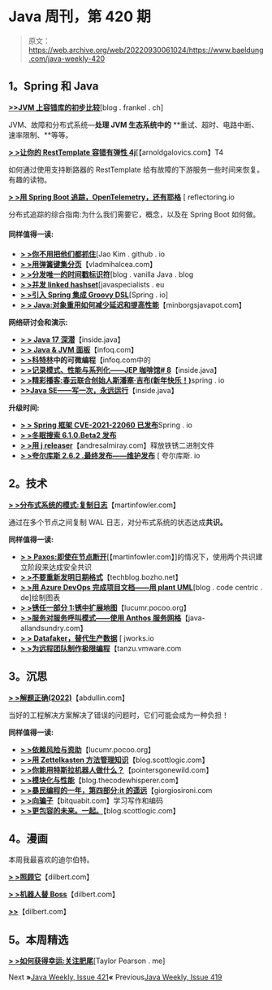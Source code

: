 # Java 周刊，第 420 期

> 原文：<https://web.archive.org/web/20220930061024/https://www.baeldung.com/java-weekly-420>

## 1。Spring 和 Java

[**>>JVM 上容错库的初步比较**](https://web.archive.org/web/20220525135839/https://blog.frankel.ch/comparison-fault-tolerance-libraries/)[blog . frankel . ch]

JVM、故障和分布式系统—**处理 JVM 生态系统中的** **重试、超时、电路中断、速率限制、**等等。

[**> >让你的 RestTemplate 容错有弹性 4j**](https://web.archive.org/web/20220525135839/https://arnoldgalovics.com/resilience4j-resttemplate/)[【arnoldgalovics.com】T4

如何通过使用支持断路器的 RestTemplate 给有故障的下游服务一些时间来恢复。有趣的读物。

[**> >用 Spring Boot 追踪，OpenTelemetry，还有耶格**](https://web.archive.org/web/20220525135839/https://reflectoring.io/spring-boot-tracing/) [ reflectoring.io

分布式追踪的综合指南:为什么我们需要它，概念，以及在 Spring Boot 如何做。

#### 同样值得一读:

*   **[> >你不用把他们都抓住](https://web.archive.org/web/20220525135839/https://jaokim.github.io/2022/01/11/stackoverflow.html)**[Jao Kim . github . io
*   **[> >用弹簧键集分页](https://web.archive.org/web/20220525135839/https://vladmihalcea.com/keyset-pagination-spring/)**【vladmihalcea.com】
*   **[> >分发唯一的时间戳标识符](https://web.archive.org/web/20220525135839/http://blog.vanillajava.blog/2022/01/distributed-unique-time-stamp.html)**[blog . vanilla Java . blog
*   **[> >并发 linked hashset](https://web.archive.org/web/20220525135839/https://www.javaspecialists.eu/archive/Issue296-Concurrent-LinkedHashSet.html)**[javaspecialists . eu
*   [**> >引入 Spring 集成 Groovy DSL**](https://web.archive.org/web/20220525135839/https://spring.io/blog/2022/01/06/introducing-spring-integration-groovy-dsl)[Spring . io]
*   [**> > Java:对象重用如何减少延迟和提高性能**](https://web.archive.org/web/20220525135839/https://minborgsjavapot.blogspot.com/2022/01/java-how-object-reuse-can-reduce.html)【minborgsjavapot.com】

**网络研讨会和演示:**

*   **[> > Java 17 深潜](https://web.archive.org/web/20220525135839/https://inside.java/2022/01/11/java-17-deep-dive/)**【inside.java】
*   [**> > Java & JVM 面板**](https://web.archive.org/web/20220525135839/https://www.infoq.com/presentations/java-fast-release-cadence "Introduction to Spring Cloud Load Balancer")【infoq.com】
*   **[> >科特林](https://web.archive.org/web/20220525135839/https://www.infoq.com/presentations/differentiable-framework-kotlin/)中的可微编程**【infoq.com中的
*   **[> >记录模式、性能与系列化——JEP 咖啡馆# 8](https://web.archive.org/web/20220525135839/https://inside.java/2022/01/06/jepcafe8/)**【inside.java】
*   [**> >精彩播客:春云联合创始人斯潘塞·吉布(新年快乐！)**](https://web.archive.org/web/20220525135839/https://spring.io/blog/2022/01/06/a-bootiful-podcast-spring-cloud-cofounder-spencer-gibb-and-happy-new-year)spring . io
*   [**>>Java SE——写一次，永远运行**](https://web.archive.org/web/20220525135839/https://inside.java/2022/01/10/write-once-run-forever/ "Introduction to Spring Cloud Load Balancer")【inside.java】

**升级时间:**

*   [**> > Spring 框架 CVE-2021-22060 已发布**](https://web.archive.org/web/20220525135839/https://spring.io/blog/2022/01/05/spring-framework-cve-2021-22060-has-been-published)Spring . io
*   [**> >冬眠搜索 6.1.0.Beta2 发布**](https://web.archive.org/web/20220525135839/https://in.relation.to/2022/01/05/hibernate-search-6-1-0-Beta2/)
*   [**> >用 j releaser**](https://web.archive.org/web/20220525135839/https://andresalmiray.com/releasing-rust-binaries-with-jreleaser/)【andresalmiray.com】释放铁锈二进制文件
*   [**> >夸尔库斯 2.6.2 .最终发布——维护发布**](https://web.archive.org/web/20220525135839/https://quarkus.io/blog/quarkus-2-6-2-final-released/) [ 夸尔库斯. io

## 2。技术

[**> >分布式系统的模式:复制日志**](https://web.archive.org/web/20220525135839/https://martinfowler.com/articles/patterns-of-distributed-systems/replicated-log.html)【martinfowler.com】

通过在多个节点之间复制 WAL 日志，对分布式系统的状态达成**共识。**

**同样值得一读:**

*   [**> > Paxos:即使在节点断开**](https://web.archive.org/web/20220525135839/https://martinfowler.com/articles/patterns-of-distributed-systems/paxos.html)[【martinfowler.com】]的情况下，使用两个共识建立阶段来达成安全共识
*   [**> >不要重新发明日期格式**](https://web.archive.org/web/20220525135839/https://techblog.bozho.net/dont-reinvent-date-formats/)【techblog.bozho.net】
*   [**> >用 Azure DevOps 完成项目文档——用 plant UML**](https://web.archive.org/web/20220525135839/https://blog.codecentric.de/en/2022/01/getting-project-documentation-done-with-azure-devops-diagrams-with-plantuml/)[blog . code centric . de]绘制图表
*   [**> >锈任一部分 1:锈中扩展地图**](https://web.archive.org/web/20220525135839/https://lucumr.pocoo.org/2022/1/6/rust-extension-map/)【lucumr.pocoo.org】
*   [**> >服务对服务呼叫模式——使用 Anthos 服务网格**](https://web.archive.org/web/20220525135839/http://www.java-allandsundry.com/2022/01/service-to-service-call-pattern-using.html)【java-allandsundry.com】
*   [**> > Datafaker，替代生产数据**](https://web.archive.org/web/20220525135839/https://jworks.io/datafaker-an-alternative-to-production-data/) [ jworks.io
*   [**> >为远程团队制作极限编程**](https://web.archive.org/web/20220525135839/https://tanzu.vmware.com/content/blog/extreme-programming-remote-teams)【tanzu.vmware.com

## 3。沉思

[**> >解题正确(2022)**](https://web.archive.org/web/20220525135839/https://abdullin.com/solving-the-right-problem/)【abdullin.com】

当好的工程解决方案解决了错误的问题时，它们可能会成为一种负担！

**同样值得一读:**

*   [**> >依赖风险与资助**](https://web.archive.org/web/20220525135839/https://lucumr.pocoo.org/2022/1/10/dependency-risk-and-funding/)【lucumr.pocoo.org】
*   [**> >用 Zettelkasten 方法管理知识**](https://web.archive.org/web/20220525135839/https://blog.scottlogic.com/2022/01/04/managing-knowledge-zettelkasten.html)【blog.scottlogic.com】
*   [**> >你能用特斯拉机器人做什么？**](https://web.archive.org/web/20220525135839/https://pointersgonewild.com/2022/01/08/whats-could-you-use-tesla-bot-for/)【pointersgonewild.com】
*   [**> >模块化与性能**](https://web.archive.org/web/20220525135839/https://blog.thecodewhisperer.com/permalink/modularity-and-performance)【blog.thecodewhisperer.com】
*   [**> >暴民编程的一年，第四部分:it 的遥远**](https://web.archive.org/web/20220525135839/https://www.giorgiosironi.com/2022/01/a-year-of-mob-programming-part-4.html)【giorgiosironi.com
*   [**> >向骗子**](https://web.archive.org/web/20220525135839/https://www.bitquabit.com/post/learning-writing-and-coding-from-a-con-artist/)【bitquabit.com】学习写作和编码
*   [**> >更包容的未来。一起。**](https://web.archive.org/web/20220525135839/https://blog.scottlogic.com/2022/01/04/a-more-inclusive-future-together.html)【blog.scottlogic.com】

## 4。漫画

本周我最喜欢的迪尔伯特。

[**> >照顾它**](https://web.archive.org/web/20220525135839/https://dilbert.com/strip/2022-01-09)【dilbert.com】

[**> >机器人替 Boss**](https://web.archive.org/web/20220525135839/https://dilbert.com/strip/2022-01-08)【dilbert.com】

[**>>**](https://web.archive.org/web/20220525135839/https://dilbert.com/strip/2022-01-05)【dilbert.com】

## 5。本周精选

**[> >如何获得幸运:关注肥尾](https://web.archive.org/web/20220525135839/https://taylorpearson.me/luck/)**[Taylor Pearson . me]

Next **»**[Java Weekly, Issue 421](/web/20220525135839/https://www.baeldung.com/java-weekly-421)**«** Previous[Java Weekly, Issue 419](/web/20220525135839/https://www.baeldung.com/java-weekly-419)